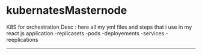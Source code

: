 # kubernatesMasternode
K8S for orchestration
Desc :
here all my yml files and steps that i use in my react js application
-replicasets
-pods
-deployements
-services
-reeplications


***********
